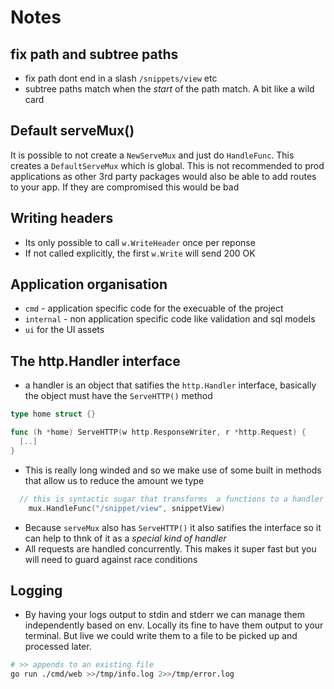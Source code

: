 # Notes

## **fix path** and **subtree paths**

- fix path dont end in a slash `/snippets/view` etc
- subtree paths match when the _start_ of the path match. A bit like a wild card

## Default serveMux()

It is possible to not create a `NewServeMux` and just do `HandleFunc`. This creates a `DefaultServeMux` which is global. This is not recommended to prod applications as other 3rd party packages would also be able to add routes to your app. If they are compromised this would be bad

## Writing headers

- Its only possible to call `w.WriteHeader` once per reponse
- If not called explicitly, the first `w.Write` will send 200 OK

## Application organisation

- `cmd` - application specific code for the execuable of the project
- `internal` - non application specific code like validation and sql models
- `ui` for the UI assets

## The http.Handler interface

- a handler is an object that satifies the `http.Handler` interface, basically the object must have the `ServeHTTP()` method

```go
type home struct {}

func (h *home) ServeHTTP(w http.ResponseWriter, r *http.Request) {
  [..]
}
```

- This is really long winded and so we make use of some built in methods that allow us to reduce the amount we type

```go
  // this is syntactic sugar that transforms  a functions to a handler
	mux.HandleFunc("/snippet/view", snippetView)
```

- Because `serveMux` also has `ServeHTTP()` it also satifies the interface so it can help to thnk of it as a _special kind of handler_
- All requests are handled concurrently. This makes it super fast but you will need to guard against race conditions

## Logging

- By having your logs output to stdin and stderr we can manage them independently based on env. Locally its fine to have them output to your terminal. But live we could write them to a file to be picked up and processed later.

```bash
# >> appends to an existing file
go run ./cmd/web >>/tmp/info.log 2>>/tmp/error.log
```
